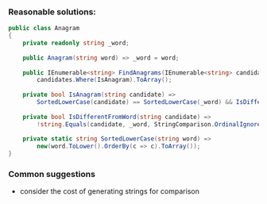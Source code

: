 ### Reasonable solutions: 


```csharp
public class Anagram
{
    private readonly string _word;
    
    public Anagram(string word) => _word = word;
    
    public IEnumerable<string> FindAnagrams(IEnumerable<string> candidates) =>
        candidates.Where(IsAnagram).ToArray();
        
    private bool IsAnagram(string candidate) =>
        SortedLowerCase(candidate) == SortedLowerCase(_word) && IsDifferentFromWord(candidate);
        
    private bool IsDifferentFromWord(string candidate) =>
        !string.Equals(candidate, _word, StringComparison.OrdinalIgnoreCase);
        
    private static string SortedLowerCase(string word) =>
        new(word.ToLower().OrderBy(c => c).ToArray()); 
}
```

### Common suggestions
  
- consider the cost of generating strings for comparison
  
